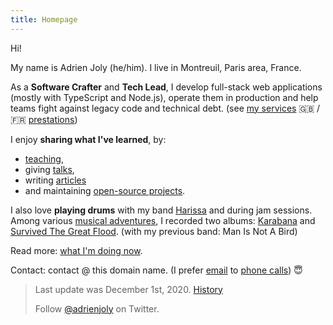 ```yaml
---
title: Homepage
---
```


Hi!

My name is Adrien Joly (he/him). I live in Montreuil, Paris area, France.

As a **Software Crafter** and **Tech Lead**, I develop full-stack web applications (mostly with TypeScript and Node.js), operate them in production and help teams fight against legacy code and technical debt. (see [my services](/pro) 🇬🇧 / 🇫🇷 [prestations](/pro/fr))

I enjoy **sharing what I've learned**, by:

- [teaching](/teaching),
- giving [talks](/talks),
- writing [articles](/posts)
- and maintaining [open-source projects](/prod).

I also love **playing drums** with my band [Harissa](https://www.facebook.com/harissaquartet/) and during jam sessions. Among various [musical adventures](/music), I recorded two albums: [Karabana](https://ampl.ink/WknK7) and [Survived The Great Flood](https://www.discogs.com/fr/Man-Is-Not-A-Bird-Survived-The-Great-Flood/master/870529). (with my previous band: Man Is Not A Bird)

Read more: [what I'm doing now](/now).

Contact: contact @ this domain name. (I prefer [email](https://medium.com/@adrienjoly/why-email-does-not-stink-9267c948f3f9#.g63r0gqsu) to [phone calls](https://byrslf.co/why-i-don-t-answer-most-phone-calls-4a71e1418854)) 😇

> Last update was December 1st, 2020. [History](https://github.com/adrienjoly/adrienjoly.github.com/commits/master)
>
> Follow [@adrienjoly](https://twitter.com/adrienjoly) on Twitter.

<!-- the content of this page was inspired by https://vickylai.com/ -->
